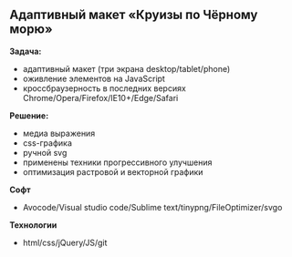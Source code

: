 ## Адаптивный макет «Круизы по Чёрному морю»

**Задача:**  
+ адаптивный макет (три экрана desktop/tablet/phone)  
+ оживление элементов на JavaScript  
+ кроссбраузерность в последних версиях Chrome/Opera/Firefox/IE10+/Edge/Safari  

**Решение:**  
+ медиа выражения  
+ css-графика  
+ ручной svg  
+ применены техники прогрессивного улучшения  
+ оптимизация растровой и векторной графики  

**Софт**  
+ Avocode/Visual studio code/Sublime text/tinypng/FileOptimizer/svgo  

**Технологии**  
+ html/css/jQuery/JS/git  
